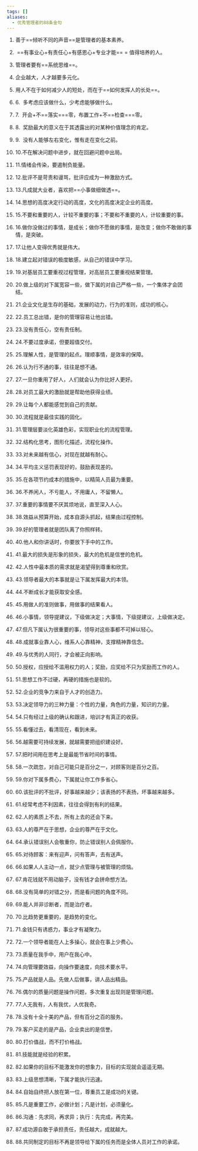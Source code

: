 ```yaml
---
tags: []
aliases:
  - 优秀管理者的88条金句
---
```

1. 善于==倾听不同的声音==是管理者的基本素养。
    
2.  ==有事业心+有责任心+有感恩心+专业才能== = 值得培养的人。
    
3. 管理者要有==系统思维==。
    
4. 企业越大，人才越要多元化。
    
5. 用人不在于如何减少人的短处，而在于==如何发挥人的长处==。
    
6. 6.  多考虑应该做什么，少考虑能够做什么。
    
7. 7.  开会+不==落实===零，布置工作+不==检查===零。
    
8. 8.  奖励最大的意义在于其透露出的对某种价值理念的肯定。
    
9. 9.  没有人能够左右变化，惟有走在变化之前。
    
10. 10.不在解决问题中进步，就在回避问题中出局。
    
11. 11.情绪会传染，要遏制负能量。
    
12. 12.批评不是苛责和谩骂，批评应成为一种激励方式。
    
13. 13.凡成就大业者，喜欢把==小事做细做透==。
    
14. 14.思想的高度决定行动的高度，文化的高度决定企业的高度。
    
15. 15.不要和重要的人，计较不重要的事；不要和不重要的人，计较重要的事。
    
16. 16.做你没做过的事情，是成长；做你不愿做的事情，是改变；做你不敢做的事情，是突破。
    
17. 17.让他人变得优秀就是伟大。
    
18. 18.建立起对错误的极度敏感，从自己的错误中学习。
    
19. 19.对基层员工要重视过程管理，对高层员工要重视结果管理。
    
20. 20.做上级的对下属宽容一些，做下属的对自己严格一些，一个集体才会团结。
    
21. 21.企业文化是生存的基础，发展的动力，行为的准则，成功的核心。
    
22. 22.员工总出错，是你的管理容易让他出错。
    
23. 23.没有责任心，空有责任制。
    
24. 24.不要过度承诺，但要超值交付。
    
25. 25.理解人性，是管理的起点。理顺事情，是效率的保障。
    
26. 26.认为行不通的事，往往是想不通。
    
27. 27.一旦你重用了好人，人们就会认为你比好人更好。
    
28. 28.对员工最大的激励就是帮助他获得业绩。
    
29. 29.让每个人都能感觉到自己的贡献。
    
30. 30.流程就是最佳实践的固化。
    
31. 31.管理层要淡化英雄色彩，实现职业化的流程管理。
    
32. 32.结构化思考，图形化描述，流程化操作。
    
33. 33.对未来越有信心，对现在就越有耐心。
    
34. 34.平均主义惩罚表现好的，鼓励表现差的。
    
35. 35.在各项节约成本的措施中，以精简人员最为重要。
    
36. 36.不养闲人，不亏能人，不用庸人，不留懒人。
    
37. 37.重要的事情要不厌其烦地说，直至深入人心。
    
38. 38.效益从预算开始，成本自源头抓起，结果由过程控制。
    
39. 39.好的管理者就是团队离了你照样转。
    
40. 40.他人和你讲话时，你要放下手中的工作。
    
41. 41.最大的损失是形象的损失，最大的危机是信誉的危机。
    
42. 42.人性中最本质的需求就是渴望得到尊重和欣赏。
    
43. 43.领导者最大的本事就是让下属发挥最大的本领。
    
44. 44.不断成长才能获取安全感。
    
45. 45.用做人的准则做事，用做事的结果看人。
    
46. 46.小事情，领导提建议，下级做决定；大事情，下级提建议，上级做决定。
    
47. 47.但凡下属认为很重要的事，领导对这些事都不可掉以轻心。
    
48. 48.成就事业靠人心，维系人心靠精神，支撑精神靠信念。
    
49. 49.与优秀的人同行，才会被正向影响。
    
50. 50.授权，应授给不滥用权力的人；奖励，应奖给不只为奖励而工作的人。
    
51. 51.思想工作不过硬，再硬的措施也是软的。
    
52. 52.企业的竞争力来自于人才的创造力。
    
53. 53.决定领导力的三种力量：个性的力量，角色的力量，知识的力量。
    
54. 54.只有经过上级的确认和跟进，培训才有真正的收获。
    
55. 55.看懂过去，看清现在，看到未来。
    
56. 56.越需要可持续发展，就越需要把组织建设好。
    
57. 57.把时间用在思考上是最能节省时间的事情。
    
58. 58.一次疏忽，对自己可能只是百分之一，对顾客则是百分之百。
    
59. 59.你对下属多费心，下属就让你工作多省心。
    
60. 60.该批评的不批评，好事越来越少；该表扬的不表扬，坏事越来越多。
    
61. 61.经常考虑不利因素，往往会得到有利的结果。
    
62. 62.人的素质上不去，所有上去的还会下来。
    
63. 63.人的尊严在于思想，企业的尊严在于文化。
    
64. 64.承认错误别人会敬重你，防止错误别人会佩服你。
    
65. 65.对待顾客：来有迎声，问有答声，去有送声。
    
66. 66.如果人人主动一点，就少点管理与被管理的烦恼。
    
67. 67.肯花钱就不用动脑子，没有钱才会拼命想方法。
    
68. 68.没有简单的对错之分，而是看问题的角度不同。
    
69. 69.能人并非诊断者，而是治疗者。
    
70. 70.比趋势更重要的，是趋势的变化。
    
71. 71.金钱只有诱惑力，事业才有凝聚力。
    
72. 72.一个领导者能在人上多操心，就会在事上少费心。
    
73. 73.质量在我手中，用户在我心中。
    
74. 74.向管理要效益，向操作要速度，向技术要水平。
    
75. 75.产品就是人品。先做人后做事，讲人品出精品。
    
76. 76.偶尔的质量问题是操作问题，多次重复出现则是管理问题。
    
77. 77.人无我有，人有我优，人优我奇。
    
78. 78.没有十全十美的产品，但有百分之百的服务。
    
79. 79.客户买走的是产品，企业卖出的是信誉。
    
80. 80.打价值战，而不打价格战。
    
81. 81.技能就是经验的积累。
    
82. 82.如果你的目标不能激发你的想象力，目标的实现就会遥遥无期。
    
83. 83.上级思想清晰，下属才能执行迅速。
    
84. 84.自始自终把人放在第一位，尊重员工是成功的关键。
    
85. 85.凡是重要工作，必做计划；凡是计划，必须量化。
    
86. 86.沟通：先求同，再求异；执行：先完成，再完美。
    
87. 87.成功源自敢于承担责任，责任越大，成就越大。
    
88. 88.共同制定的目标不再是领导给下属的任务而是全体人员对工作的承诺。